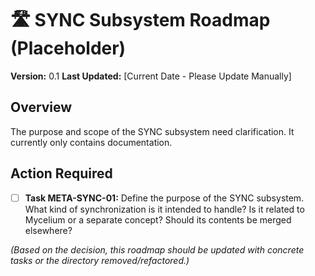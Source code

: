# 🛣️ SYNC Subsystem Roadmap (Placeholder)

**Version:** 0.1
**Last Updated:** [Current Date - Please Update Manually]

## Overview

The purpose and scope of the SYNC subsystem need clarification. It currently only contains documentation.

## Action Required

*   [ ] **Task META-SYNC-01:** Define the purpose of the SYNC subsystem. What kind of synchronization is it intended to handle? Is it related to Mycelium or a separate concept? Should its contents be merged elsewhere?

*(Based on the decision, this roadmap should be updated with concrete tasks or the directory removed/refactored.)*
